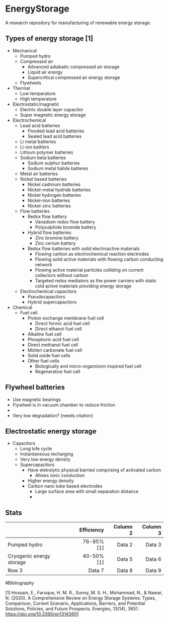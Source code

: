 # EnergyStorage

A research repository for manufacturing of renewable energy storage. 

## Types of energy storage [1] 
* Mechanical
  * Pumped hydro
  * Compressed air
    * Advanced adiabatic compressed air storage
    * Liquid air energy
    * Supercritical compressed air energy storage
  * Flywheels
* Thermal
  * Low temperature
  * High temperature
* Electrostatic/magnetic
  * Electric double layer capacitor
  * Super magnetic energy storage
* Electrochemical
  * Lead acid batteries
    * Flooded lead acid batteries
    * Sealed lead acid batteries
  * Li metal batteries
  * Li-ion battiers
  * Lithium polymer batteries
  * Sodium beta batteries
    * Sodium sulphur batteries
    * Sodium metal halide batteres
  * Metal air batteries
  * Nickel based batteries
    * Nickel cadmium batteries
    * Nickel-metal hydride batteries
    * Nickel hydrogen batteries
    * Nickel-iron batteries
    * Nickel-zinc batteries
  * Flow batteries
    * Redox flow battery
      * Vanadium redox flow battery
      * Polysulphide bromide battery
    * Hybrid flow batteries
      * Zinc bromine battery
      * Zinc cerium battery
    * Redox flow batteries with solid electroactive materials
      * Flowing carbon as electrochemical reaction electrodes
      * Flowing solid active materials with flowing carbon conducting network
      * Flowing active material particles colliding on current collectors without carbon
      * Targeted redox mediators as the power carriers with static cold active materials providing energy storage
  * Electrochemical capacitors
    * Pseudocapacitors
    * Hybrid supercapacitors
* Chemical
  * Fuel cell
    * Proton exchange membrane fuel cell
      * Direct formic acid fuel cell
      * Direct ethanol fuel cell
    * Alkaline fuel cell
    * Phosphoric acid fuel cell
    * Direct methanol fuel cell
    * Molten carbonate fuel cell
    * Solid oxide fuel cells
    * Other fuel cells
      * Biologically and micro-orgamisnm inspired fuel cell
      * Regenerative fuel cell



## Flywheel batteries
* Use magnetic bearings
* Flywheel is in vacuum chamber to reduce friction
* 
* Very low degradation? (needs citation)

## Electrostatic energy storage
* Capacitors
  * Long lofe cycle
  * Instantaneous recharging
  * Very low energy density
  * Supercapacitors
    * Have eletrolytic physical barried comprising of activated carbon
      * Allows ionic conduction
    * Higher energy density
    * Carbon nano tube based electrodes
      * Large surface area with small separation distance
      * 
 


## Stats
|         | Efficiency | Column 2 | Column 3 |
| ------- | -------: | -------: | -------: |
| Pumped hydro  | 76-85% [1] | Data 2   | Data 3   |
| Cryogenic energy storage | 40-50% [1]   | Data 5   | Data 6   |
| Row 3   | Data 7   | Data 8   | Data 9   |


#Bibliography

[1] Hossain, E., Faruque, H. M. R., Sunny, M. S. H., Mohammad, N., & Nawar, N. (2020). A Comprehensive Review on Energy Storage Systems: Types, Comparison, Current Scenario, Applications, Barriers, and Potential Solutions, Policies, and Future Prospects. Energies, 13(14), 3651. https://doi.org/10.3390/en13143651

